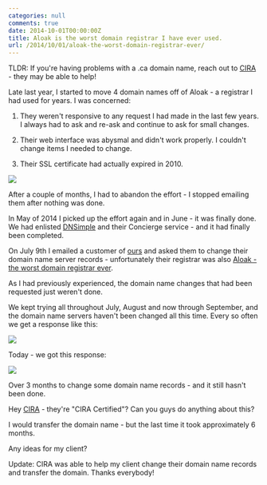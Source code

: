 ```yaml
---
categories: null
comments: true
date: 2014-10-01T00:00:00Z
title: Aloak is the worst domain registrar I have ever used.
url: /2014/10/01/aloak-the-worst-domain-registrar-ever/
---
```


TLDR: If you're having problems with a .ca domain name, reach out to [CIRA](http://www.cira.ca/) - they may be able to help!

Late last year, I started to move 4 domain names off of Aloak - a registrar I had used for years. I was concerned:

1. They weren't responsive to any request I had made in the last few years. I always had to ask and re-ask and continue to ask for small changes.

2. Their web interface was abysmal and didn't work properly. I couldn't change items I needed to change.

3. Their SSL certificate had actually expired in 2010.

<img src="http://shared.froese.org/2014/f2ui5-22-45.jpg" border="0" />

After a couple of months, I had to abandon the effort - I stopped emailing them after nothing was done.

In May of 2014 I picked up the effort again and in June - it was finally done. We had enlisted [DNSimple](https://dnsimple.com/) and their Concierge service - and it had finally been completed.

On July 9th I emailed a customer of [ours](http://www.nonfiction.ca/) and asked them to change their domain name server records - unfortunately their registrar was also [Aloak - the worst domain registrar ever](http://www.aloak.ca/).

As I had previously experienced, the domain name changes that had been requested just weren't done.

We kept trying all throughout July, August and now through September, and the domain name servers haven't been changed all this time. Every so often we get a response like this:

<img src="http://shared.froese.org/2014/c4lwb-22-56.jpg" border="0" />

Today - we got this response:

<img src="http://shared.froese.org/2014/7b6yy-22-59.jpg" border="0" />

Over 3 months to change some domain name records - and it still hasn't been done.

Hey [CIRA](http://www.cira.ca/) - they're "CIRA Certified"? Can you guys do anything about this?

I would transfer the domain name - but the last time it took approximately 6 months.

Any ideas for my client?

Update: CIRA was able to help my client change their domain name records and transfer the domain. Thanks everybody!
